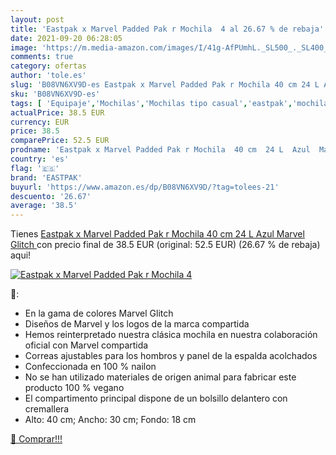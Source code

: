 ```yaml
---
layout: post
title: 'Eastpak x Marvel Padded Pak r Mochila  4 al 26.67 % de rebaja'
date: 2021-09-20 06:28:05
image: 'https://m.media-amazon.com/images/I/41g-AfPUmhL._SL500_._SL400_.jpg'
comments: true
category: ofertas
author: 'tole.es'
slug: 'B08VN6XV9D-es Eastpak x Marvel Padded Pak r Mochila 40 cm 24 L Azul...'
sku: 'B08VN6XV9D-es'
tags: [ 'Equipaje','Mochilas','Mochilas tipo casual','eastpak','mochila', ]
actualPrice: 38.5 EUR
currency: EUR
price: 38.5
comparePrice: 52.5 EUR
prodname: 'Eastpak x Marvel Padded Pak r Mochila  40 cm  24 L  Azul  Marvel Glitch '
country: 'es'
flag: '🇪🇸'
brand: 'EASTPAK'
buyurl: 'https://www.amazon.es/dp/B08VN6XV9D/?tag=tolees-21'
descuento: '26.67'
average: '38.5'
---
```


Tienes [Eastpak x Marvel Padded Pak r Mochila  40 cm  24 L  Azul  Marvel Glitch ](https://www.amazon.es/dp/B08VN6XV9D/?tag=tolees-21) con precio final de  38.5 EUR (original: 52.5 EUR) (26.67 %  de rebaja) aqui!

[![Eastpak x Marvel Padded Pak r Mochila  4](https://m.media-amazon.com/images/I/41g-AfPUmhL._SL500_._SL400_.jpg)](https://www.amazon.es/dp/B08VN6XV9D/?tag=tolees-21)

🔎:

- En la gama de colores Marvel Glitch
- Diseños de Marvel y los logos de la marca compartida
- Hemos reinterpretado nuestra clásica mochila en nuestra colaboración oficial con Marvel compartida
- Correas ajustables para los hombros y panel de la espalda acolchados
- Confeccionada en 100 % nailon
- No se han utilizado materiales de origen animal para fabricar este producto 100 % vegano
- El compartimento principal dispone de un bolsillo delantero con cremallera
- Alto: 40 cm; Ancho: 30 cm; Fondo: 18 cm

[🛒 Comprar!!!](https://www.amazon.es/dp/B08VN6XV9D/?tag=tolees-21)
